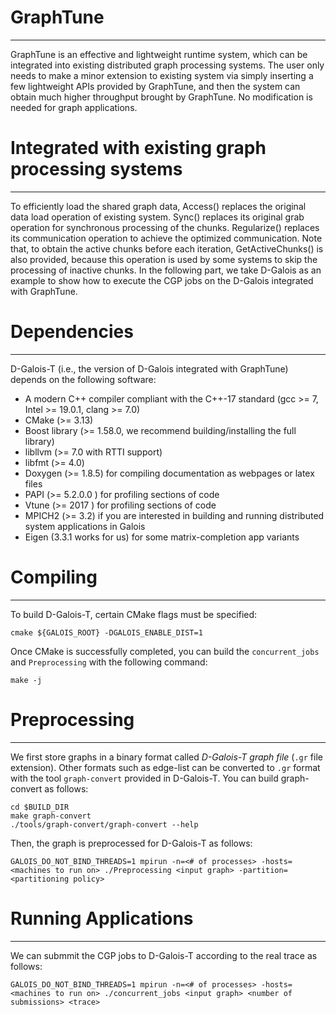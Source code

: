 # GraphTune
------------
GraphTune is an effective and lightweight runtime system, which can be integrated into existing distributed graph processing systems. The user only needs to make a minor extension to existing system via simply inserting a few lightweight APIs provided by GraphTune, and then the system can obtain much higher throughput brought by GraphTune. No modification is needed for graph applications.


# Integrated with existing graph processing systems
------------

To efficiently load the shared graph data, Access() replaces the original data load operation of existing system. Sync() replaces its original grab operation for synchronous processing of the chunks. Regularize() replaces its communication operation to achieve the optimized communication. Note that, to obtain the active chunks before each iteration, GetActiveChunks() is also provided, because this operation is used by some systems to skip the processing of inactive chunks. In the following part, we take D-Galois as an example to show how to execute the CGP jobs on the D-Galois integrated with GraphTune.

# Dependencies
------------

D-Galois-T (i.e., the version of D-Galois integrated with GraphTune) depends on the following software:

- A modern C++ compiler compliant with the C++-17 standard (gcc >= 7, Intel >= 19.0.1, clang >= 7.0)
- CMake (>= 3.13)
- Boost library (>= 1.58.0, we recommend building/installing the full library)
- libllvm (>= 7.0 with RTTI support)
- libfmt (>= 4.0)
- Doxygen (>= 1.8.5) for compiling documentation as webpages or latex files 
- PAPI (>= 5.2.0.0 ) for profiling sections of code
- Vtune (>= 2017 ) for profiling sections of code
- MPICH2 (>= 3.2) if you are interested in building and running distributed system
  applications in Galois
- Eigen (3.3.1 works for us) for some matrix-completion app variants

# Compiling
------------

To build D-Galois-T, certain CMake flags must be specified:

`cmake ${GALOIS_ROOT} -DGALOIS_ENABLE_DIST=1`

Once CMake is successfully completed, you can build the `concurrent_jobs` and `Preprocessing` with the following command:

`make -j`



# Preprocessing
------------

We first store graphs in a binary format called *D-Galois-T graph file*  (`.gr` file extension). Other formats such as edge-list can be
converted to `.gr` format with the tool `graph-convert` provided in D-Galois-T. 
You can build graph-convert as follows:

```Shell
cd $BUILD_DIR
make graph-convert
./tools/graph-convert/graph-convert --help
```
Then, the graph is preprocessed for D-Galois-T as follows:

`GALOIS_DO_NOT_BIND_THREADS=1 mpirun -n=<# of processes> -hosts=<machines to run on> ./Preprocessing <input graph> -partition=<partitioning policy>`


# Running Applications
------------
We can submmit the CGP jobs to D-Galois-T according to the real trace as follows:

`GALOIS_DO_NOT_BIND_THREADS=1 mpirun -n=<# of processes> -hosts=<machines to run on> ./concurrent_jobs <input graph> <number of submissions> <trace>`
